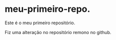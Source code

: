# meu-primeiro-repo.
Este é o meu primeiro repositório. 

Fiz uma alteração no repositório remono no github.
